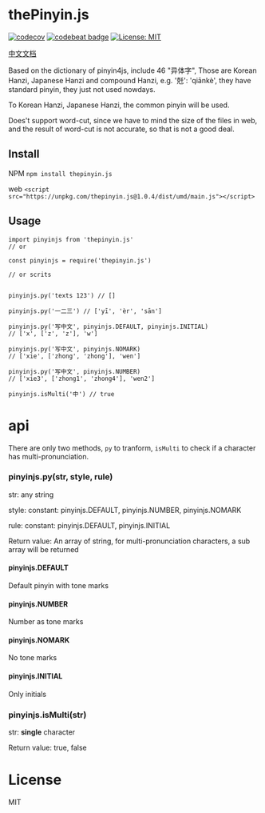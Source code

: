 # thePinyin.js

[![codecov](https://codecov.io/gh/sfengyuan/thepinyin.js/branch/master/graph/badge.svg)](https://codecov.io/gh/sfengyuan/thepinyin.js)
[![codebeat badge](https://codebeat.co/badges/2ac8c218-6509-45b9-8078-2de3d5e75945)](https://codebeat.co/projects/github-com-sfengyuan-thepinyin-js-master)
[![License: MIT](https://img.shields.io/badge/License-MIT-yellow.svg)](https://opensource.org/licenses/MIT)

[中文文档](https://github.com/sfengyuan/thepinyin.js/blob/master/README.md)

Based on the dictionary of pinyin4js, include 46 "异体字",
Those are Korean Hanzi, Japanese Hanzi and compound Hanzi, e.g. '兛': 'qiānkè', they have standard pinyin, they just not used nowdays.

To Korean Hanzi, Japanese Hanzi, the common pinyin will be used.

Does't support word-cut, since we have to mind the size of the files in web, and the result of word-cut is not accurate, so that is not a good deal.

## Install

NPM
`npm install thepinyin.js`

web
`<script src="https://unpkg.com/thepinyin.js@1.0.4/dist/umd/main.js"></script>`


## Usage

```
import pinyinjs from 'thepinyin.js'
// or

const pinyinjs = require('thepinyin.js')

// or scrits


pinyinjs.py('texts 123') // []

pinyinjs.py('一二三') // ['yī', 'èr', 'sān']

pinyinjs.py('写中文', pinyinjs.DEFAULT, pinyinjs.INITIAL)
// ['x', ['z', 'z'], 'w']

pinyinjs.py('写中文', pinyinjs.NOMARK)
// ['xie', ['zhong', 'zhong'], 'wen']

pinyinjs.py('写中文', pinyinjs.NUMBER)
// ['xie3', ['zhong1', 'zhong4'], 'wen2']

pinyinjs.isMulti('中') // true
```

# api

There are only two methods, `py` to tranform, `isMulti` to check if a character has multi-pronunciation.


### pinyinjs.py(str, style, rule)

str: any string

style: constant: pinyinjs.DEFAULT, pinyinjs.NUMBER, pinyinjs.NOMARK

rule: constant: pinyinjs.DEFAULT, pinyinjs.INITIAL

Return value: An array of string, for multi-pronunciation characters, a sub array will be returned

#### pinyinjs.DEFAULT

Default pinyin with tone marks

#### pinyinjs.NUMBER

Number as tone marks

#### pinyinjs.NOMARK

No tone marks

#### pinyinjs.INITIAL

Only initials

### pinyinjs.isMulti(str)

str: **single** character

Return value: true, false

# License

MIT

